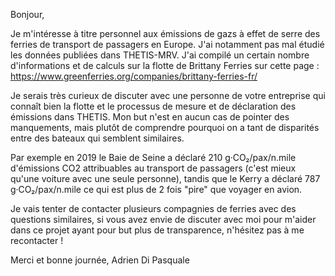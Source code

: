 Bonjour,

Je m'intéresse à titre personnel aux émissions de gazs à effet de serre des ferries de transport de passagers en Europe. J'ai notamment pas mal étudié les données publiées dans THETIS-MRV. J'ai compilé un certain nombre d'informations et de calculs sur la flotte de Brittany Ferries sur cette page : https://www.greenferries.org/companies/brittany-ferries-fr/

Je serais très curieux de discuter avec une personne de votre entreprise qui connaît bien la flotte et le processus de mesure et de déclaration des émissions dans THETIS. Mon but n'est en aucun cas de pointer des manquements, mais plutôt de comprendre pourquoi on a tant de disparités entre des bateaux qui semblent similaires.

Par exemple en 2019 le Baie de Seine a déclaré 210 g·CO₂/pax/n.mile d'émissions CO2 attribuables au transport de passagers (c'est mieux qu'une voiture avec une seule personne), tandis que le Kerry a déclaré 787 g·CO₂/pax/n.mile  ce qui est plus de 2 fois "pire" que voyager en avion.

Je vais tenter de contacter plusieurs compagnies de ferries avec des questions similaires, si vous avez envie de discuter avec moi pour m'aider dans ce projet ayant pour but plus de transparence, n'hésitez pas à me recontacter !

Merci et bonne journée,
Adrien Di Pasquale
